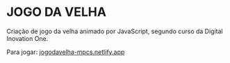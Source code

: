 # **JOGO DA VELHA**

Criação de jogo da velha animado por JavaScript, segundo curso da Digital Inovation One.

Para jogar: [jogodavelha-mpcs.netlify.app](https://jogodavelha-mpcs.netlify.app/)
